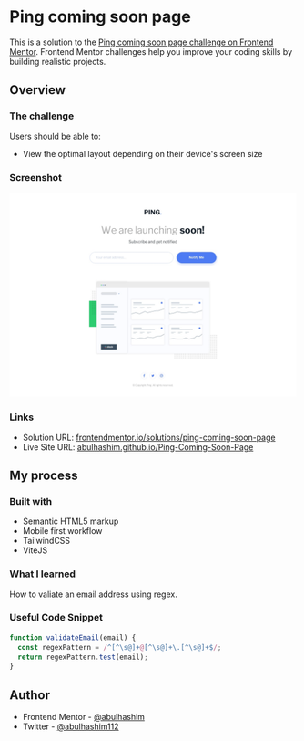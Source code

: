 # Ping coming soon page

This is a solution to the [Ping coming soon page challenge on Frontend Mentor](https://www.frontendmentor.io/challenges/ping-single-column-coming-soon-page-5cadd051fec04111f7b848da). Frontend Mentor challenges help you improve your coding skills by building realistic projects.

## Overview

### The challenge

Users should be able to:

- View the optimal layout depending on their device's screen size

### Screenshot

![preview](images/desktop-design.jpg)

### Links

- Solution URL: [frontendmentor.io/solutions/ping-coming-soon-page](https://www.frontendmentor.io/solutions/ping-coming-soon-page)
- Live Site URL: [abulhashim.github.io/Ping-Coming-Soon-Page](https://abulhashim.github.io/Ping-Coming-Soon-Page/)

## My process

### Built with

- Semantic HTML5 markup
- Mobile first workflow
- TailwindCSS
- ViteJS

### What I learned

How to valiate an email address using regex.

### Useful Code Snippet

```js
function validateEmail(email) {
  const regexPattern = /^[^\s@]+@[^\s@]+\.[^\s@]+$/;
  return regexPattern.test(email);
}
```

## Author

- Frontend Mentor - [@abulhashim](https://www.frontendmentor.io/profile/abulhashim)
- Twitter - [@abulhashim112](https://www.twitter.com/abulhashim112)
